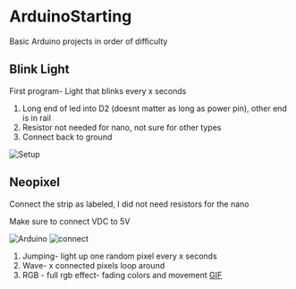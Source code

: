 # ArduinoStarting
Basic Arduino projects in order of difficulty

## Blink Light
First program- Light that blinks every x seconds

1. Long end of led into D2 (doesnt matter as long as power pin), other end is in rail
2. Resistor not needed for nano, not sure for other types
3. Connect back to ground

![Setup](https://raw.githubusercontent.com/qwertyuiop888/ArduinoStarting/master/images/IMG_20191216_193600199_HDR.jpg)

## Neopixel
Connect the strip as labeled, I did not need resistors for the nano

Make sure to connect VDC to 5V

![Arduino](https://raw.githubusercontent.com/qwertyuiop888/ArduinoStarting/master/images/IMG_20191217_141521028_HDR.jpg)
![connect](https://raw.githubusercontent.com/qwertyuiop888/ArduinoStarting/master/images/IMG_20191217_231651660_HDR.jpg)

1. Jumping- light up one random pixel every x seconds
2. Wave- x connected pixels loop around 
3. RGB - full rgb effect- fading colors and movement [GIF](https://github.com/qwertyuiop888/ArduinoStarting/blob/master/images/rgb.gif)
